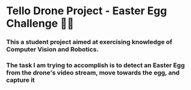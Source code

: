 # Tello Drone Project - Easter Egg Challenge 🐇🥚 

### This a student project aimed at exercising knowledge of Computer Vision and Robotics.
### The task I am trying to accomplish is to detect an Easter Egg from the drone's video stream, move towards the egg, and capture it
